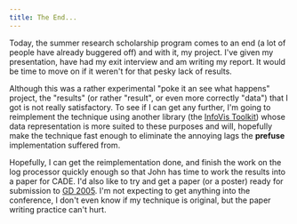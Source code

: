 ```yaml
---
title: The End...
---
```


Today, the summer research scholarship program comes to an end (a lot of people
have already buggered off) and with it, my project. I've given my presentation,
have had my exit interview and am writing my report. It would be time to move
on if it weren't for that pesky lack of results.

Although this was a rather experimental "poke it an see what happens" project,
the "results" (or rather "result", or even more correctly "data") that I got is
not really satisfactory. To see if I can get any further, I'm going to
reimplement the technique using another library (the [InfoVis
Toolkit](http://ivtk.sf.net/)) whose data representation is more suited to
these purposes and will, hopefully make the technique fast enough to eliminate
the annoying lags the **prefuse** implementation suffered from.

Hopefully, I can get the reimplementation done, and finish the work on the log
processor quickly enough so that John has time to work the results into a paper
for CADE. I'd also like to try and get a paper (or a poster) ready for
submission to [GD 2005](http://www.gd2005.org/). I'm not expecting to get
anything into the conference, I don't even know if my technique is original,
but the paper writing practice can't hurt.
